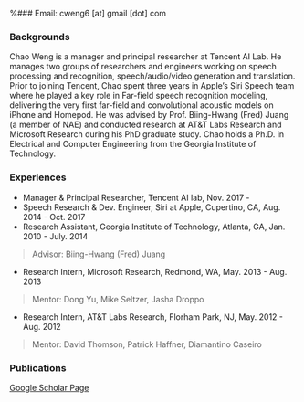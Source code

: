 

%### Email: cweng6 [at] gmail [dot] com

### Backgrounds

Chao Weng is a manager and principal researcher at Tencent AI Lab. He manages two groups of researchers and engineers working on speech processing and recognition, speech/audio/video generation and translation. Prior to joining Tencent, Chao spent three years in Apple’s Siri Speech team 
where he played a key role in Far-field speech recognition modeling, delivering the very first far-field and convolutional acoustic models on iPhone and Homepod. He was advised by Prof. Biing-Hwang (Fred) Juang (a member of NAE) and conducted research at AT&T Labs Research and Microsoft Research during his PhD graduate study. Chao holds a Ph.D. in Electrical and Computer Engineering from the Georgia Institute of Technology.

### Experiences 

- Manager & Principal Researcher, Tencent AI lab, Nov. 2017 - 
- Speech Research & Dev. Engineer, Siri at Apple, Cupertino, CA, Aug. 2014 - Oct. 2017
- Research Assistant, Georgia Institute of Technology, Atlanta, GA,  Jan. 2010 - July. 2014
> Advisor: Biing-Hwang (Fred) Juang
- Research Intern, Microsoft Research, Redmond, WA,  May. 2013 - Aug. 2013
> Mentor: Dong Yu, Mike Seltzer, Jasha Droppo
- Research Intern, AT&T Labs Research, Florham Park, NJ,  May. 2012 - Aug. 2012
> Mentor: David Thomson, Patrick Haffner, Diamantino Caseiro

### Publications

[Google Scholar Page](https://scholar.google.com/citations?user=pRA19-8AAAAJ&hl=en)  


